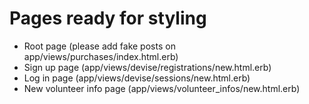 # Pages ready for styling

- Root page (please add fake posts on app/views/purchases/index.html.erb)
- Sign up page (app/views/devise/registrations/new.html.erb)
- Log in page (app/views/devise/sessions/new.html.erb)
- New volunteer info page (app/views/volunteer_infos/new.html.erb)
